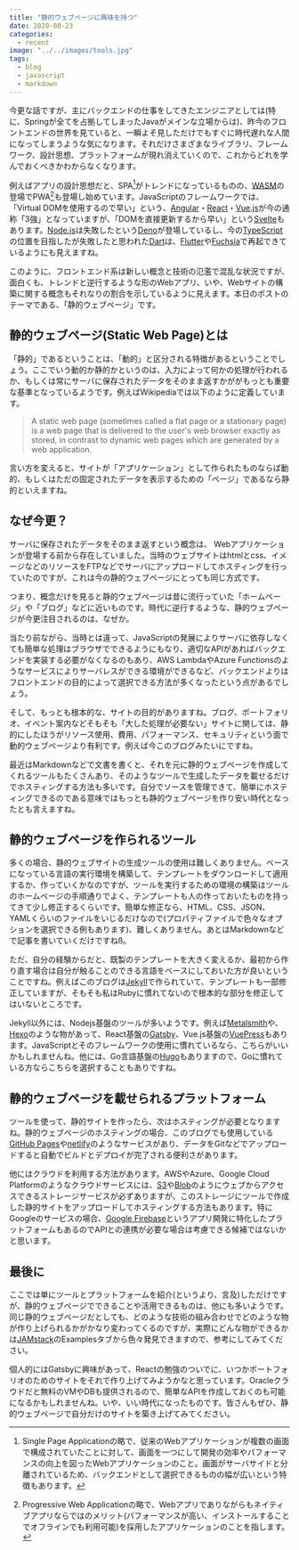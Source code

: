 ```yaml
---
title: "静的ウェブページに興味を持つ"
date: 2020-08-23
categories: 
  - recent
image: "../../images/tools.jpg"
tags:
  - blog
  - javascript
  - markdown
---
```


今更な話ですが、主にバックエンドの仕事をしてきたエンジニアとしては(特に、Springが全てを占拠してしまったJavaがメインな立場からは)、昨今のフロントエンドの世界を見ていると、一瞬よそ見しただけでもすぐに時代遅れな人間になってしまうような気になります。それだけさまざまなライブラリ、フレームワーク、設計思想、プラットフォームが現れ消えていくので、これからどれを学んでおくべきかわからなくなります。

例えばアプリの設計思想だと、SPA[^1]がトレンドになっているものの、[WASM](https://webassembly.org)の登場でPWA[^2]も登場し始めています。JavaScriptのフレームワークでは、「Virtual DOMを使用するので早い」という、[Angular](https://angular.io)・[React](https://reactjs.org)・[Vue.js](https://vuejs.org)が今の通称「3強」となっていますが、「DOMを直接更新するから早い」という[Svelte](https://svelte.dev)もあります。[Node.js](https://nodejs.org)は失敗したという[Deno](https://deno.land)が登場しているし、今の[TypeScript](https://www.typescriptlang.org)の位置を目指したが失敗したと思われた[Dart](https://dart.dev)は、[Flutter](https://flutter.dev)や[Fuchsia](https://fuchsia.dev)で再起できているようにも見えますね。

このように、フロントエンド系は新しい概念と技術の氾濫で混乱な状況ですが、面白くも、トレンドと逆行するような形のWebアプリ、いや、Webサイトの構築に関する概念もそれなりの割合を示しているように見えます。本日のポストのテーマである、「静的ウェブページ」です。

## 静的ウェブページ(Static Web Page)とは

「静的」であるということは、「動的」と区分される特徴があるということでしょう。ここでいう動的か静的かというのは、入力によって何かの処理が行われるか、もしくは常にサーバに保存されたデータをそのまま返すかががもっとも重要な基準となっているようです。例えばWikipediaでは以下のように定義しています。

> A static web page (sometimes called a flat page or a stationary page) is a web page that is delivered to the user's web browser exactly as stored, in contrast to dynamic web pages which are generated by a web application.

言い方を変えると、サイトが「アプリケーション」として作られたものならば動的、もしくはただの固定されたデータを表示するための「ページ」であるなら静的といえますね。

## なぜ今更？

サーバに保存されたデータをそのまま返すという概念は、 Webアプリケーションが登場する前から存在していました。当時のウェブサイトはhtmlとcss、イメージなどのリソースをFTPなどでサーバにアップロードしてホスティングを行っていたのですが、これは今の静的ウェブページにとっても同じ方式です。

つまり、概念だけを見ると静的ウェブページは昔に流行っていた「ホームページ」や「ブログ」などに近いものです。時代に逆行するような、静的ウェブページが今更注目されるのは、なぜか。

当たり前ながら、当時とは違って、JavaScriptの発展によりサーバに依存しなくても簡単な処理はブラウザでできるようにもなり、適切なAPIがあればバックエンドを実装する必要がなくなるのもあり、AWS LambdaやAzure Functionsのようなサービスによりサーバレスができる環境ができるなど、バックエンドよりはフロントエンドの目的によって選択できる方法が多くなったという点があるでしょう。

そして、もっとも根本的な、サイトの目的がありますね。ブログ、ポートフォリオ、イベント案内などそもそも「大した処理が必要ない」サイトに関しては、静的にしたほうがリソース使用、費用、パフォーマンス、セキュリティという面で動的ウェブページより有利です。例えば今このブログみたいにですね。

最近はMarkdownなどで文書を書くと、それを元に静的ウェブページを作成してくれるツールもたくさんあり、そのようなツールで生成したデータを載せるだけでホスティングする方法も多いです。自分でソースを管理できて、簡単にホスティングできるのである意味ではもっとも静的ウェブページを作り安い時代となったとも言えますね。

## 静的ウェブページを作られるツール

多くの場合、静的ウェブサイトの生成ツールの使用は難しくありません。ベースになっている言語の実行環境を構築して、テンプレートをダウンロードして適用するか、作っていくかなのですが、ツールを実行するための環境の構築はツールのホームページの手順通りでよく、テンプレートも人の作っておいたものを持ってきて少し修正するくらいです。簡単な修正なら、HTML、CSS、JSON、YAMLくらいのファイルをいじるだけなので(プロパティファイルで色々なオプションを選択できる例もあります)、難しくありません。あとはMarkdownなどで記事を書いていくだけですねß。

ただ、自分の経験からだと、既製のテンプレートを大きく変えるか、最初から作り直す場合は自分が触ることのできる言語をベースにしておいた方が良いということですね。例えばこのブログは[Jekyll](https://jekyllrb.com)で作られていて、テンプレートも一部修正していますが、そもそも私はRubyに慣れてないので根本的な部分を修正してはいないところです。

Jekyll以外には、Nodejs基盤のツールが多いようです。例えば[Metalsmith](https://metalsmith.io)や、[Hexo](https://hexo.io)のような物があって、React基盤の[Gatsby](https://www.gatsbyjs.com)、Vue.js基盤の[VuePress](https://vuepress.vuejs.org)もあります。JavaScriptとそのフレームワークの使用に慣れているなら、こちらがいいかもしれませんね。他には、Go言語基盤の[Hugo](https://gohugo.io)もありますので、Goに慣れている方ならこちらを選択することもありですね。

## 静的ウェブページを載せられるプラットフォーム

ツールを使って、静的サイトを作ったら、次はホスティングが必要となりますね。静的ウェブページのホスティングの場合、このブログでも使用している[GitHub Pages](https://pages.github.com)や[netlify](https://www.netlify.com)のようなサービスがあり、データをGitなどでアップロードすると自動でビルドとデプロイが完了される便利さがあります。

他にはクラウドを利用する方法があります。AWSやAzure、Google Cloud Platformのようなクラウドサービスには、[S3](https://aws.amazon.com/s3)や[Blob](https://azure.microsoft.com/ja-jp/services/storage/blobs)のようにウェブからアクセスできるストレージサービスが必ずありますが、このストレージにツールで作成した静的サイトをアップロードしてホスティングする方法もあります。特にGoogleのサービスの場合、[Google Firebase](https://firebase.google.com)というアプリ開発に特化したプラットフォームもあるのでAPIとの連携が必要な場合は考慮できる候補ではないかと思います。

## 最後に

ここでは単にツールとプラットフォームを紹介(というより、言及)しただけですが、静的ウェブページでできることや活用できるものは、他にも多いようです。同じ静的ウェブページだとしても、どのような技術の組み合わせでどのような物が作り上げられるかがかなり変わってくるのですが、実際にどんな物ができるかは[JAMstack](https://jamstack.org)のExamplesタブから色々発見できますので、参考にしてみてください。

個人的にはGatsbyに興味があって、Reactの勉強のついでに、いつかポートフォリオのためのサイトをそれで作り上げてみようかなと思っています。Oracleクラウドだと無料のVMやDBも提供されるので、簡単なAPIを作成しておくのも可能になるかもしれませんね。いや、いい時代になったものです。皆さんもぜひ、静的ウェブページで自分だけのサイトを築き上げてみてください。

[^1]: Single Page Applicationの略で、従来のWebアプリケーションが複数の画面で構成されていたことに対して、画面を一つにして開発の効率やパフォーマンスの向上を図ったWebアプリケーションのこと。画面がサーバサイドと分離されているため、バックエンドとして選択できるものの幅が広いという特徴もあります。
[^2]: Progressive Web Applicationの略で、Webアプリでありながらもネイティブアプリならではのメリット(パフォーマンスが高い、インストールすることでオフラインでも利用可能)を採用したアプリケーションのことを指します。

